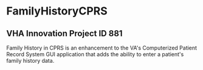 FamilyHistoryCPRS
=================

VHA Innovation Project ID 881
-----------------------------

Family History in CPRS is an enhancement to the VA's Computerized Patient Record System GUI application that adds the ability to enter a patient's family history data.
